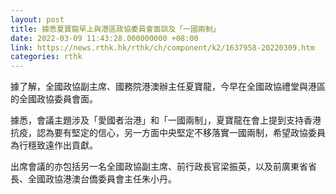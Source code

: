 ```yaml
---
layout: post
title: 據悉夏寶龍早上與港區政協委員會面談及「一國兩制」
date: 2022-03-09 11:43:28.000000000 +08:00
link: https://news.rthk.hk/rthk/ch/component/k2/1637958-20220309.htm
categories: rthk
---
```


據了解，全國政協副主席、國務院港澳辦主任夏寶龍，今早在全國政協禮堂與港區的全國政協委員會面。

據悉，會議主題涉及「愛國者治港」和「一國兩制」，夏寶龍在會上提到支持香港抗疫，認為要有堅定的信心，另一方面中央堅定不移落實一國兩制，希望政協委員為行穩致遠作出貢獻。

出席會議的亦包括另一名全國政協副主席、前行政長官梁振英，以及前廣東省省長、全國政協港澳台僑委員會主任朱小丹。
